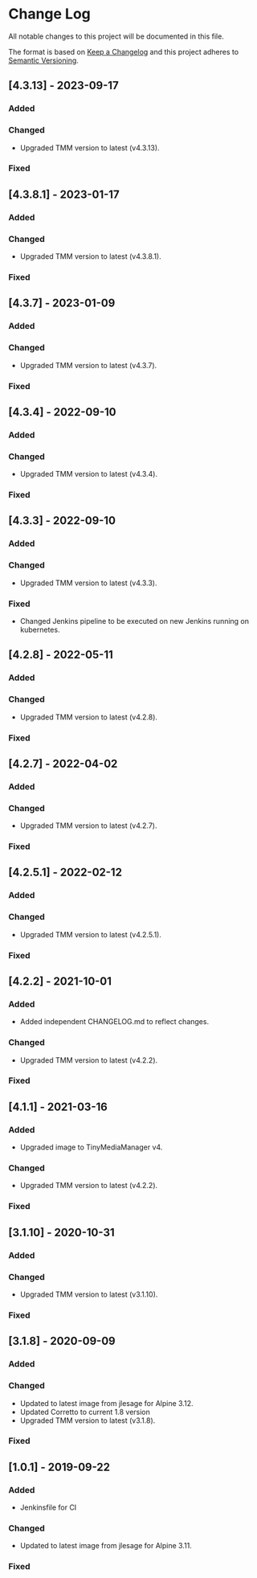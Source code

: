 # Change Log
All notable changes to this project will be documented in this file.

The format is based on [Keep a Changelog](http://keepachangelog.com/)
and this project adheres to [Semantic Versioning](http://semver.org/).

## [4.3.13] - 2023-09-17

### Added

### Changed
- Upgraded TMM version to latest (v4.3.13).

### Fixed

## [4.3.8.1] - 2023-01-17

### Added

### Changed
- Upgraded TMM version to latest (v4.3.8.1).

### Fixed

## [4.3.7] - 2023-01-09

### Added

### Changed
- Upgraded TMM version to latest (v4.3.7).

### Fixed

## [4.3.4] - 2022-09-10

### Added

### Changed
- Upgraded TMM version to latest (v4.3.4).

### Fixed

## [4.3.3] - 2022-09-10

### Added

### Changed
- Upgraded TMM version to latest (v4.3.3).

### Fixed
- Changed Jenkins pipeline to be executed on new Jenkins running on kubernetes.

## [4.2.8] - 2022-05-11

### Added

### Changed
- Upgraded TMM version to latest (v4.2.8).

### Fixed

## [4.2.7] - 2022-04-02

### Added

### Changed
- Upgraded TMM version to latest (v4.2.7).

### Fixed

## [4.2.5.1] - 2022-02-12

### Added

### Changed
- Upgraded TMM version to latest (v4.2.5.1).

### Fixed

## [4.2.2] - 2021-10-01

### Added
- Added independent CHANGELOG.md to reflect changes.

### Changed
- Upgraded TMM version to latest (v4.2.2).

### Fixed

## [4.1.1] - 2021-03-16

### Added
- Upgraded image to TinyMediaManager v4.

### Changed
- Upgraded TMM version to latest (v4.2.2).

### Fixed

## [3.1.10] - 2020-10-31

### Added

### Changed
- Upgraded TMM version to latest (v3.1.10).

### Fixed

## [3.1.8] - 2020-09-09

### Added

### Changed
- Updated to latest image from jlesage for Alpine 3.12.
- Updated Corretto to current 1.8 version
- Upgraded TMM version to latest (v3.1.8).

### Fixed

## [1.0.1] - 2019-09-22

### Added
- Jenkinsfile for CI

### Changed
- Updated to latest image from jlesage for Alpine 3.11.

### Fixed
